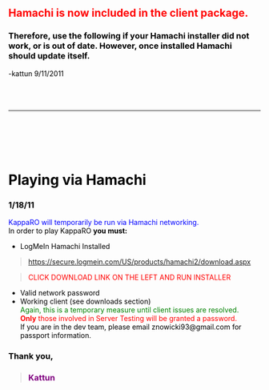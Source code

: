 ## <font color='RED'>Hamachi is now included in the client package.<font color='BLACK'></h2>

<h3>Therefore, use the following if your Hamachi installer did not work, or is out of date. However, once installed Hamachi should update itself.</h3>

-kattun 9/11/2011<br>
<br>
<br>
<br>
<hr><br>
<br>
<br>
<br>
<h1>Playing via Hamachi</h1>

<h3>1/18/11</h3>
<font color='BLUE'>KappaRO will temporarily be run via Hamachi networking.<br>
<font color='BLACK'>
In order to play KappaRO <b>you must:</b>
<ul><li>LogMeIn Hamachi Installed</li></ul>

<blockquote><a href='https://secure.logmein.com/US/products/hamachi2/download.aspx'>https://secure.logmein.com/US/products/hamachi2/download.aspx</a></blockquote>

<blockquote><font color='RED'>CLICK DOWNLOAD LINK ON THE LEFT AND RUN INSTALLER<font color='BLACK'></blockquote>

<ul><li>Valid network password<br>
</li><li>Working client (see downloads section)<br>
<font color='GREEN'>
Again, this is a temporary measure until client issues are resolved.<br>
<font color='RED'>
<b>Only</b> those involved in Server Testing will be granted a password.<br>
<font color='BLACK'>
If you are in the dev team, please email znowicki93@gmail.com for passport information.</li></ul>

<h3>Thank you,</h3>
<blockquote><h3><font color='PURPLE'>Kattun</h3>